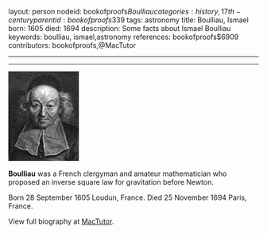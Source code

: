 layout: person
nodeid: bookofproofs$Boulliau
categories: history,17th-century
parentid: bookofproofs$339
tags: astronomy
title: Boulliau, Ismael
born: 1605
died: 1694
description: Some facts about Ismael Boulliau
keywords: boulliau, ismael,astronomy
references: bookofproofs$6909
contributors: bookofproofs,@MacTutor

---


---

![Boulliau.jpg](https://github.com/bookofproofs/bookofproofs.github.io/blob/main/_sources/_assets/images/portraits/Boulliau.jpg?raw=true)

**Boulliau** was a French clergyman and amateur mathematician who proposed an inverse square law for gravitation before Newton.

Born 28 September 1605 Loudun, France. Died 25 November 1694 Paris, France.


View full biography at [MacTutor](https://mathshistory.st-andrews.ac.uk/Biographies/Boulliau/).